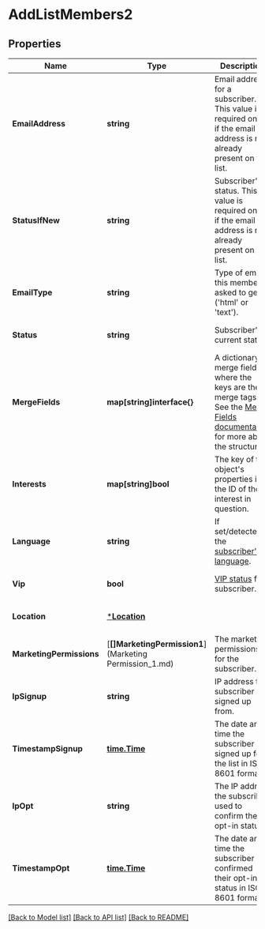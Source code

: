 # AddListMembers2

## Properties
Name | Type | Description | Notes
------------ | ------------- | ------------- | -------------
**EmailAddress** | **string** | Email address for a subscriber. This value is required only if the email address is not already present on the list. | [default to null]
**StatusIfNew** | **string** | Subscriber&#39;s status. This value is required only if the email address is not already present on the list. | [default to null]
**EmailType** | **string** | Type of email this member asked to get (&#39;html&#39; or &#39;text&#39;). | [optional] [default to null]
**Status** | **string** | Subscriber&#39;s current status. | [optional] [default to null]
**MergeFields** | **map[string]interface{}** | A dictionary of merge fields where the keys are the merge tags. See the [Merge Fields documentation](https://mailchimp.com/developer/marketing/docs/merge-fields/#structure) for more about the structure. | [optional] [default to null]
**Interests** | **map[string]bool** | The key of this object&#39;s properties is the ID of the interest in question. | [optional] [default to null]
**Language** | **string** | If set/detected, the [subscriber&#39;s language](https://mailchimp.com/help/view-and-edit-contact-languages/). | [optional] [default to null]
**Vip** | **bool** | [VIP status](https://mailchimp.com/help/designate-and-send-to-vip-contacts/) for subscriber. | [optional] [default to null]
**Location** | [***Location**](Location.md) |  | [optional] [default to null]
**MarketingPermissions** | [**[]MarketingPermission1**](Marketing Permission_1.md) | The marketing permissions for the subscriber. | [optional] [default to null]
**IpSignup** | **string** | IP address the subscriber signed up from. | [optional] [default to null]
**TimestampSignup** | [**time.Time**](time.Time.md) | The date and time the subscriber signed up for the list in ISO 8601 format. | [optional] [default to null]
**IpOpt** | **string** | The IP address the subscriber used to confirm their opt-in status. | [optional] [default to null]
**TimestampOpt** | [**time.Time**](time.Time.md) | The date and time the subscriber confirmed their opt-in status in ISO 8601 format. | [optional] [default to null]

[[Back to Model list]](../README.md#documentation-for-models) [[Back to API list]](../README.md#documentation-for-api-endpoints) [[Back to README]](../README.md)


